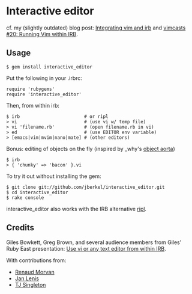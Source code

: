 
# Interactive editor

cf. my (slightly outdated) blog post: [Integrating vim and irb](http://zegoggl.es/2009/04/integrating-vim-and-irb.html) and [vimcasts #20: Running Vim within IRB](http://vimcasts.org/e/20).

## Usage

    $ gem install interactive_editor

Put the following in your .irbrc:

    require 'rubygems'
    require 'interactive_editor'

Then, from within irb:

    $ irb                        # or ripl
    > vi                         # (use vi w/ temp file)
    > vi 'filename.rb'           # (open filename.rb in vi)
    > ed                         # (use EDITOR env variable)
    > [emacs|vim|mvim|nano|mate] # (other editors)

Bonus: editing of objects on the fly (inspired by _why's [object aorta][])

    $ irb
    > { 'chunky' => 'bacon' }.vi

To try it out without installing the gem:

    $ git clone git://github.com/jberkel/interactive_editor.git
    $ cd interactive_editor
    $ rake console

interactive_editor also works with the IRB alternative [ripl][].

## Credits

Giles Bowkett, Greg Brown, and several audience members from Giles' Ruby East presentation: [Use vi or any text editor from within IRB](http://gilesbowkett.blogspot.com/2007/10/use-vi-or-any-text-editor-from-within.html).

With contributions from:

  * [Renaud Morvan](https://github.com/nel)
  * [Jan Lenis](https://github.com/janlelis)
  * [TJ Singleton](https://github.com/tjsingleton)

[ripl]: https://github.com/cldwalker/ripl
[object aorta]: http://rubyforge.org/snippet/detail.php?type=snippet&id=22

